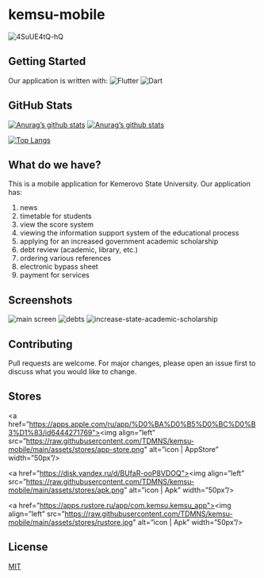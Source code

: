 # kemsu-mobile

![4SuUE4tQ-hQ](https://github.com/TDMNS/kemsu-mobile/assets/68660020/d78626f5-4cca-4b50-a4a2-ad7ff1e1f2cd)

## Getting Started

Our application is written with:
![Flutter](https://img.shields.io/badge/Flutter-%2302569B.svg?style=for-the-badge&logo=Flutter&logoColor=white)
![Dart](https://img.shields.io/badge/dart-%230175C2.svg?style=for-the-badge&logo=dart&logoColor=white)

## GitHub Stats

[![Anurag’s github stats](https://github-readme-stats.vercel.app/api?username=TDMNS)](https://github.com/TDMNS)
[![Anurag’s github stats](https://github-readme-stats.vercel.app/api?username=SeriousVenom)](https://github.com/SeriousVenom)

[![Top Langs](https://github-readme-stats.vercel.app/api/top-langs/?username=TDMNS&layout=compact)](https://github.com/TDMNS)

## What do we have?

This is a mobile application for Kemerovo State University.
Our application has:
1. news
2. timetable for students
3. view the score system
4. viewing the information support system of the educational process
5. applying for an increased government academic scholarship
6. debt review (academic, library, etc.)
7. ordering various references
8. electronic bypass sheet
9. payment for services

## Screenshots

![main screen](https://github.com/TDMNS/kemsu-mobile/assets/68660020/48546740-efac-447d-93ef-a49ed2e5d2a9)
![debts](https://github.com/TDMNS/kemsu-mobile/assets/68660020/28a428fd-be8a-4bc5-a5b3-eb22a4c8a86c)
![increase-state-academic-scholarship](https://github.com/TDMNS/kemsu-mobile/assets/68660020/925a7de0-8fc8-4fbd-8b2c-4f5ba31ae323)

## Contributing

Pull requests are welcome. For major changes, please open an issue first
to discuss what you would like to change.

## Stores

<a href=”https://apps.apple.com/ru/app/%D0%BA%D0%B5%D0%BC%D0%B3%D1%83/id6444271769"><img align=”left” src=”https://raw.githubusercontent.com/TDMNS/kemsu-mobile/main/assets/stores/app-store.png" alt=”icon | AppStore” width=”50px”/></a>

<a href=”https://disk.yandex.ru/d/BUfaR-ooP8VDOQ"><img align=”left” src=”https://raw.githubusercontent.com/TDMNS/kemsu-mobile/main/assets/stores/apk.png" alt=”icon | Apk” width=”50px”/></a>

<a href=”https://apps.rustore.ru/app/com.kemsu.kemsu_app"><img align=”left” src=”https://raw.githubusercontent.com/TDMNS/kemsu-mobile/main/assets/stores/rustore.jpg" alt=”icon | Apk” width=”50px”/></a>

## License

[MIT](https://choosealicense.com/licenses/mit/)

